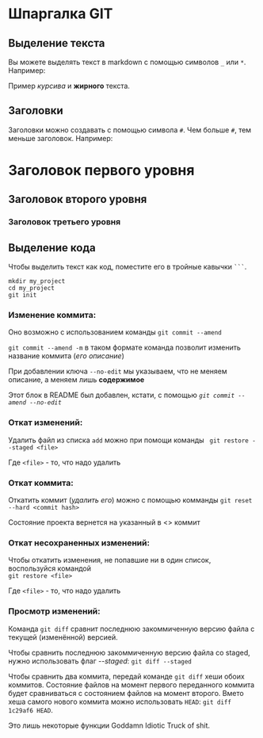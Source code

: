 # Шпаргалка GIT

## Выделение текста

Вы можете выделять текст в markdown с помощью символов `_` или `*`. Например:

Пример _курсива_ и **жирного** текста.

## Заголовки

Заголовки можно создавать с помощью символа `#`. Чем больше `#`, тем меньше заголовок. Например:

# Заголовок первого уровня
## Заголовок второго уровня
### Заголовок третьего уровня

## Выделение кода

Чтобы выделить текст как код, поместите его в тройные кавычки ` ``` `. 

```
mkdir my_project
cd my_project
git init
```
### Изменение коммита:
Оно возможно с использованием команды `git commit --amend`

`git commit --amend -m` в таком формате команда позволит изменить название коммита (_его описание_)

При добавлении ключа `--no-edit` мы указываем, что не меняем описание, а меняем лишь **содержимое**

Этот блок в README был добавлен, кстати, с помощью _`git commit --amend --no-edit`_

### Откат изменений:

Удалить файл из списка `add` можно при помощи команды ` git restore --staged <file>`

Где `<file>` - то, что надо удалить

### Откат коммита:

Откатить коммит (_удалить его_) можно с помощью комманды `git reset --hard <commit hash>`

Состояние проекта вернется на указанный в <> коммит 

### Откат несохраненных изменений:

Чтобы откатить изменения, не попавшие ни в один список, воспользуйся командой<br>`git restore <file>`

Где `<file>` - то, что надо удалить

### Просмотр изменений:

Команда `git diff` сравнит последнюю закоммиченную версию файла с текущей (изменённой) версией.

Чтобы сравнить последнюю закоммиченную версию файла со staged, нужно использовать флаг _--staged_: `git diff --staged`

Чтобы сравнить два коммита, передай команде `git diff` хеши обоих коммитов. Состояние файлов на момент первого переданного коммита будет сравниваться с состоянием файлов на момент второго. Вмето хеша самого нового коммита можно использовать `HEAD`: `git diff 1c29af6 HEAD`.

Это лишь некоторые функции Goddamn Idiotic Truck of shit.